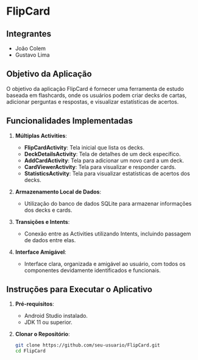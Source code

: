 # FlipCard

## Integrantes
- João Colem
- Gustavo Lima

## Objetivo da Aplicação

O objetivo da aplicação FlipCard é fornecer uma ferramenta de estudo baseada em flashcards, onde os usuários podem criar decks de cartas, adicionar perguntas e respostas, e visualizar estatísticas de acertos.

## Funcionalidades Implementadas

1. **Múltiplas Activities**:
   - **FlipCardActivity**: Tela inicial que lista os decks.
   - **DeckDetailsActivity**: Tela de detalhes de um deck específico.
   - **AddCardActivity**: Tela para adicionar um novo card a um deck.
   - **CardViewerActivity**: Tela para visualizar e responder cards.
   - **StatisticsActivity**: Tela para visualizar estatísticas de acertos dos decks.

2. **Armazenamento Local de Dados**:
   - Utilização do banco de dados SQLite para armazenar informações dos decks e cards.

3. **Transições e Intents**:
   - Conexão entre as Activities utilizando Intents, incluindo passagem de dados entre elas.

4. **Interface Amigável**:
   - Interface clara, organizada e amigável ao usuário, com todos os componentes devidamente identificados e funcionais.

## Instruções para Executar o Aplicativo

1. **Pré-requisitos**:
   - Android Studio instalado.
   - JDK 11 ou superior.

2. **Clonar o Repositório**:
   ```sh
   git clone https://github.com/seu-usuario/FlipCard.git
   cd FlipCard
   ```


